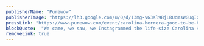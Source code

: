 ```yaml
---
publisherName: "Purewow"
publisherImage: "https://lh3.google.com/u/0/d/13mg-vG3Kl9BjLRUqmsWGUqIzhjSWfk_c"
pressLink: "https://www.purewow.com/event/carolina-herrera-good-to-be-bad-2019"
blockQuote: '"We came, we saw, we Instagrammed the life-size Carolina Herrera shoe at the brand’s exclusive pop up event in NYC on Saturday, April 6."'
removeLink: true
---
```


